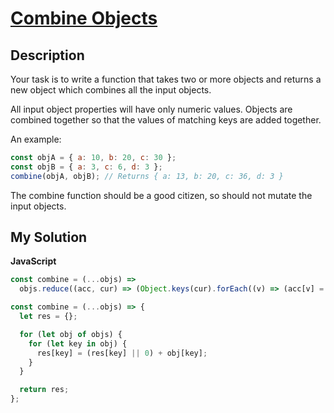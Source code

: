 # [Combine Objects](https://www.codewars.com/kata/56bd9e4b0d0b64eaf5000819)

## Description

Your task is to write a function that takes two or more objects and returns a new object which combines all the input objects.

All input object properties will have only numeric values. Objects are combined together so that the values of matching keys are added together.

An example:

```js
const objA = { a: 10, b: 20, c: 30 };
const objB = { a: 3, c: 6, d: 3 };
combine(objA, objB); // Returns { a: 13, b: 20, c: 36, d: 3 }
```

The combine function should be a good citizen, so should not mutate the input objects.

## My Solution

**JavaScript**

```js
const combine = (...objs) =>
  objs.reduce((acc, cur) => (Object.keys(cur).forEach((v) => (acc[v] = (acc[v] || 0) + cur[v])), acc), {});
```

```js
const combine = (...objs) => {
  let res = {};

  for (let obj of objs) {
    for (let key in obj) {
      res[key] = (res[key] || 0) + obj[key];
    }
  }

  return res;
};
```
